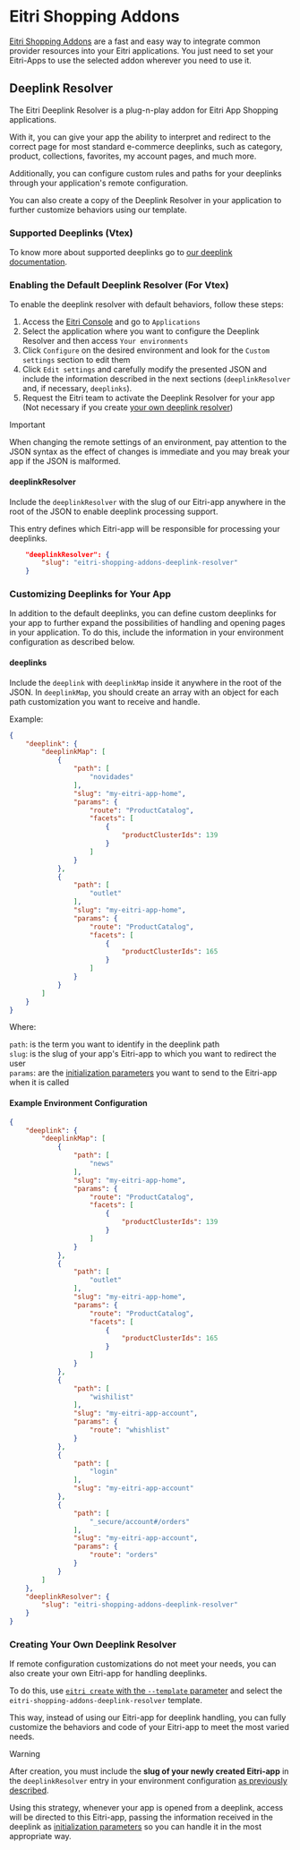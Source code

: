 # Eitri Shopping Addons
[Eitri Shopping Addons](https://github.com/eitri-tech/eitri-shopping-addons) are a fast and easy way to integrate common provider resources into your Eitri applications. You just need to set your Eitri-Apps to use the selected addon wherever you need to use it.

## Deeplink Resolver
The Eitri Deeplink Resolver is a plug-n-play addon for Eitri App Shopping applications.

With it, you can give your app the ability to interpret and redirect to the correct page for most standard e-commerce deeplinks, such as category, product, collections, favorites, my account pages, and much more.

Additionally, you can configure custom rules and paths for your deeplinks through your application's remote configuration.

You can also create a copy of the Deeplink Resolver in your application to further customize behaviors using our template.

### Supported Deeplinks (Vtex)

To know more about supported deeplinks go to [our deeplink documentation](https://docs.eitri.tech/en/eitri-shopping/deeplinks/).

### Enabling the Default Deeplink Resolver (For Vtex)

To enable the deeplink resolver with default behaviors, follow these steps:

1. Access the [Eitri Console](https://console.eitri.tech/) and go to `Applications`
2. Select the application where you want to configure the Deeplink Resolver and then access `Your environments`
3. Click `Configure` on the desired environment and look for the `Custom settings` section to edit them
4. Click `Edit settings` and carefully modify the presented JSON and include the information described in the next sections (`deeplinkResolver` and, if necessary, `deeplinks`).
5. Request the Eitri team to activate the Deeplink Resolver for your app (Not necessary if you create [your own deeplink resolver](#creating-your-own-deeplink-resolver))

> [!IMPORTANT]
> When changing the remote settings of an environment, pay attention to the JSON syntax as the effect of changes is immediate and you may break your app if the JSON is malformed.

#### deeplinkResolver

Include the `deeplinkResolver` with the slug of our Eitri-app anywhere in the root of the JSON to enable deeplink processing support.

This entry defines which Eitri-app will be responsible for processing your deeplinks.

```json
    "deeplinkResolver": {
        "slug": "eitri-shopping-addons-deeplink-resolver"
    }
```

### Customizing Deeplinks for Your App

In addition to the default deeplinks, you can define custom deeplinks for your app to further expand the possibilities of handling and opening pages in your application. To do this, include the information in your environment configuration as described below.

#### deeplinks

Include the `deeplink` with `deeplinkMap` inside it anywhere in the root of the JSON. In `deeplinkMap`, you should create an array with an object for each path customization you want to receive and handle.

Example:

```json
{
    "deeplink": {
        "deeplinkMap": [
            {
                "path": [
                    "novidades"
                ],
                "slug": "my-eitri-app-home",
                "params": {
                    "route": "ProductCatalog",
                    "facets": [
                        {
                            "productClusterIds": 139
                        }
                    ]
                }
            },
            {
                "path": [
                    "outlet"
                ],
                "slug": "my-eitri-app-home",
                "params": {
                    "route": "ProductCatalog",
                    "facets": [
                        {
                            "productClusterIds": 165
                        }
                    ]
                }
            }
        ]
    }
}
```

Where:

`path`: is the term you want to identify in the deeplink path  
`slug`: is the slug of your app's Eitri-app to which you want to redirect the user  
`params`: are the [initialization parameters](https://cdn.83io.com.br/library/eitri-bifrost/doc/latest/classes/Bifrost.html#getInitializationInfos) you want to send to the Eitri-app when it is called

#### Example Environment Configuration

```json
{
    "deeplink": {
        "deeplinkMap": [
            {
                "path": [
                    "news"
                ],
                "slug": "my-eitri-app-home",
                "params": {
                    "route": "ProductCatalog",
                    "facets": [
                        {
                            "productClusterIds": 139
                        }
                    ]
                }
            },
            {
                "path": [
                    "outlet"
                ],
                "slug": "my-eitri-app-home",
                "params": {
                    "route": "ProductCatalog",
                    "facets": [
                        {
                            "productClusterIds": 165
                        }
                    ]
                }
            },
            {
                "path": [
                    "wishilist"
                ],
                "slug": "my-eitri-app-account",
                "params": {
                    "route": "whishlist"
                }
            },
            {
                "path": [
                    "login"
                ],
                "slug": "my-eitri-app-account"
            },
            {
                "path": [
                    "_secure/account#/orders"
                ],
                "slug": "my-eitri-app-account",
                "params": {
                    "route": "orders"
                }
            }
        ]
    },
    "deeplinkResolver": {
        "slug": "eitri-shopping-addons-deeplink-resolver"
    }
}
```

### Creating Your Own Deeplink Resolver

If remote configuration customizations do not meet your needs, you can also create your own Eitri-app for handling deeplinks.

To do this, use [`eitri create` with the `--template` parameter](https://docs.eitri.tech/en/eitri-cli/#available-options_1) and select the `eitri-shopping-addons-deeplink-resolver` template.

This way, instead of using our Eitri-app for deeplink handling, you can fully customize the behaviors and code of your Eitri-app to meet the most varied needs.

> [!WARNING]
> After creation, you must include the **slug of your newly created Eitri-app** in the `deeplinkResolver` entry in your environment configuration [as previously described](#deeplinkresolver).

Using this strategy, whenever your app is opened from a deeplink, access will be directed to this Eitri-app, passing the information received in the deeplink as [initialization parameters]((https://cdn.83io.com.br/library/eitri-bifrost/doc/latest/classes/Bifrost.html#getInitializationInfos)) so you can handle it in the most appropriate way.